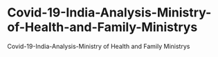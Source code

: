 # Covid-19-India-Analysis-Ministry-of-Health-and-Family-Ministrys
Covid-19-India-Analysis-Ministry of Health and Family Ministrys







